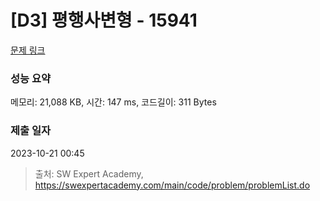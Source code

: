 # [D3] 평행사변형 - 15941 

[문제 링크](https://swexpertacademy.com/main/code/problem/problemDetail.do?contestProbId=AYVgOZEKOpcDFAQK) 

### 성능 요약

메모리: 21,088 KB, 시간: 147 ms, 코드길이: 311 Bytes

### 제출 일자

2023-10-21 00:45



> 출처: SW Expert Academy, https://swexpertacademy.com/main/code/problem/problemList.do